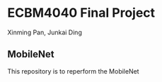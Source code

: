 # ECBM4040 Final Project
Xinming Pan, Junkai Ding

## MobileNet
This repository is to reperform the MobileNet
